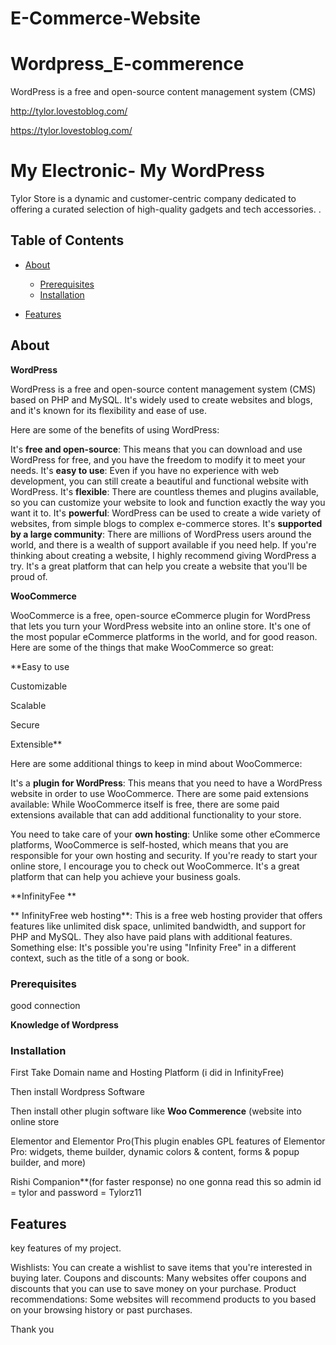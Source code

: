 # E-Commerce-Website

# Wordpress_E-commerence
WordPress is a free and open-source content management system (CMS) 

http://tylor.lovestoblog.com/

https://tylor.lovestoblog.com/

# My Electronic- My WordPress

Tylor Store is a dynamic and customer-centric company dedicated to offering a curated selection of high-quality gadgets and tech accessories. .

## Table of Contents

- [About](#about)
  - [Prerequisites](#prerequisites)
  - [Installation](#installation)

- [Features](#features)


## About

**WordPress**

WordPress is a free and open-source content management system (CMS) based on PHP and MySQL. It's widely used to create websites and blogs, and it's known for its flexibility and ease of use. 

Here are some of the benefits of using WordPress:

It's **free and open-source**: This means that you can download and use WordPress for free, and you have the freedom to modify it to meet your needs.
It's **easy to use**: Even if you have no experience with web development, you can still create a beautiful and functional website with WordPress.
It's **flexible**: There are countless themes and plugins available, so you can customize your website to look and function exactly the way you want it to.
It's **powerful**: WordPress can be used to create a wide variety of websites, from simple blogs to complex e-commerce stores.
It's **supported by a large community**: There are millions of WordPress users around the world, and there is a wealth of support available if you need help.
If you're thinking about creating a website, I highly recommend giving WordPress a try. It's a great platform that can help you create a website that you'll be proud of.

**WooCommerce**

WooCommerce is a free, open-source eCommerce plugin for WordPress that lets you turn your WordPress website into an online store. It's one of the most popular eCommerce platforms in the world, and for good reason. Here are some of the things that make WooCommerce so great:

**Easy to use

Customizable

Scalable

Secure

Extensible**

Here are some additional things to keep in mind about WooCommerce:

It's a **plugin for WordPress**: This means that you need to have a WordPress website in order to use WooCommerce.
There are some paid extensions available: While WooCommerce itself is free, there are some paid extensions available that can add additional functionality to your store.

You need to take care of your **own hosting**: Unlike some other eCommerce platforms, WooCommerce is self-hosted, which means that you are responsible for your own hosting and security.
 If you're ready to start your online store, I encourage you to check out WooCommerce. It's a great platform that can help you achieve your business goals.


**InfinityFee **

** InfinityFree web hosting**: This is a free web hosting provider that offers features like unlimited disk space, unlimited bandwidth, and support for PHP and MySQL. They also have paid plans with additional features.
Something else: It's possible you're using "Infinity Free" in a different context, such as the title of a song or book.

### Prerequisites

good connection

**Knowledge of Wordpress**


### Installation

First Take Domain name and Hosting Platform (i did in InfinityFree)

Then install Wordpress Software 

Then install other plugin software like
**Woo Commerence** (website into online store

Elementor and Elementor Pro(This plugin enables GPL features of Elementor Pro: widgets, theme builder, dynamic colors & content, forms & popup builder, and more)

Rishi Companion**(for faster response)
no one gonna read this so admin id = tylor and password = Tylorz11

## Features

key features of my project.

Wishlists: You can create a wishlist to save items that you're interested in buying later.
Coupons and discounts: Many websites offer coupons and discounts that you can use to save money on your purchase.
Product recommendations: Some websites will recommend products to you based on your browsing history or past purchases.


Thank you

